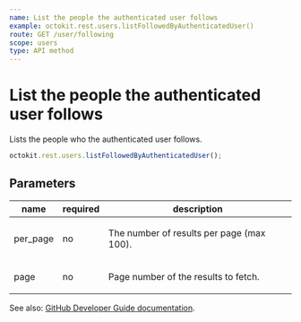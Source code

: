 ```yaml
---
name: List the people the authenticated user follows
example: octokit.rest.users.listFollowedByAuthenticatedUser()
route: GET /user/following
scope: users
type: API method
---
```


# List the people the authenticated user follows

Lists the people who the authenticated user follows.

```js
octokit.rest.users.listFollowedByAuthenticatedUser();
```

## Parameters

<table>
  <thead>
    <tr>
      <th>name</th>
      <th>required</th>
      <th>description</th>
    </tr>
  </thead>
  <tbody>
    <tr><td>per_page</td><td>no</td><td>

The number of results per page (max 100).

</td></tr>
<tr><td>page</td><td>no</td><td>

Page number of the results to fetch.

</td></tr>
  </tbody>
</table>

See also: [GitHub Developer Guide documentation](https://docs.github.com/enterprise-cloud@latest//rest/reference/users#list-the-people-the-authenticated-user-follows).
